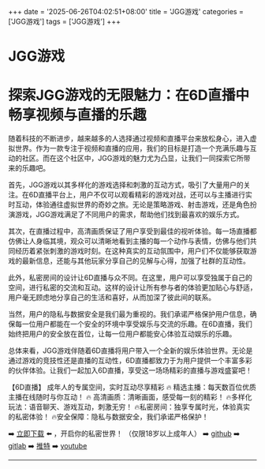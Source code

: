 +++
date = '2025-06-26T04:02:51+08:00'
title = 'JGG游戏'
categories = ['JGG游戏']
tags = ['JGG游戏']
+++

# JGG游戏

# 探索JGG游戏的无限魅力：在6D直播中畅享视频与直播的乐趣

随着科技的不断进步，越来越多的人选择通过视频和直播平台来放松身心，进入虚拟世界。作为一款专注于视频和直播的应用，我们的目标是打造一个充满乐趣与互动的社区。而在这个社区中，JGG游戏的魅力尤为凸显，让我们一同探索它所带来的乐趣吧。

首先，JGG游戏以其多样化的游戏选择和刺激的互动方式，吸引了大量用户的关注。在6D直播平台上，用户不仅可以观看精彩的游戏对战，还可以与主播进行实时互动，体验通往虚拟世界的奇妙之旅。无论是策略游戏、射击游戏，还是角色扮演游戏，JGG游戏满足了不同用户的需求，帮助他们找到最喜欢的娱乐方式。

其次，在直播过程中，高清画质保证了用户享受到最佳的视听体验。每一场直播都仿佛让人身临其境，观众可以清晰地看到主播的每一个动作与表情，仿佛与他们共同经历着紧张刺激的游戏时刻。在这种真实的互动氛围中，用户们不仅能够获取游戏的最新信息，还能与其他玩家分享自己的见解与心得，加强了社群的互动性。

此外，私密房间的设计让6D直播与众不同。在这里，用户可以享受独属于自己的空间，进行私密的交流和互动。这样的设计让所有参与者的体验更加贴心与舒适，用户毫无顾虑地分享自己的生活和喜好，从而加深了彼此间的联系。

当然，用户的隐私与数据安全是我们最为重视的。我们承诺严格保护用户信息，确保每一位用户都能在一个安全的环境中享受娱乐与交流的乐趣。在6D直播，我们始终把用户的安全放在首位，让每一位用户都能安心体验互动娱乐的乐趣。

总体来看，JGG游戏伴随着6D直播将用户带入一个全新的娱乐体验世界。无论是通过游戏的竞技性还是直播的互动性，6D直播都致力于为用户提供一个丰富多彩的伙伴体验。让我们一起加入6D直播，享受这一场场精彩的直播与游戏盛宴吧！

【6D直播】
成年人的专属空间，实时互动尽享精彩
🔥 精选主播：每天数百位优质主播在线随时与你互动！
🔥 高清画质：清晰画面，感受每一刻的精彩！
🔥多样化玩法：语音聊天、游戏互动，刺激无穷！
🔥私密房间：独享专属时光，体验真实的私密体验！
🔥安全保障：隐私与数据安全，我们承诺严格保护！

➡️ [立即下载](https://down123.s3.ap-east-1.amazonaws.com/down/down.html?channelCode=blog) ⬅️ ，开启你的私密世界！
（仅限18岁以上成年人）
➡️ [github](https://aldult-live.github.io/)
➡️ [gitlab](https://seo-09598d.gitlab.io/)
➡️ [推特](https://x.com/wegame33)
➡️ [youtube](https://www.youtube.com/@6Dlive)

---
